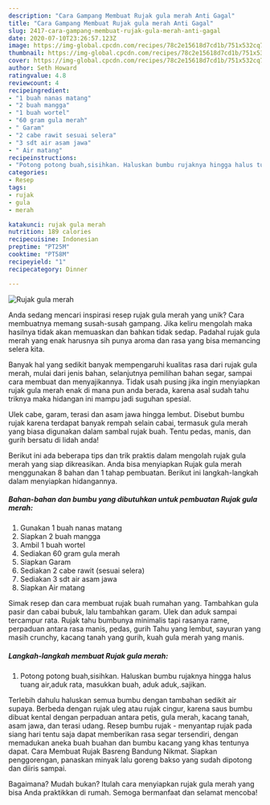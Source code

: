 ```yaml
---
description: "Cara Gampang Membuat Rujak gula merah Anti Gagal"
title: "Cara Gampang Membuat Rujak gula merah Anti Gagal"
slug: 2417-cara-gampang-membuat-rujak-gula-merah-anti-gagal
date: 2020-07-10T23:26:57.123Z
image: https://img-global.cpcdn.com/recipes/78c2e15618d7cd1b/751x532cq70/rujak-gula-merah-foto-resep-utama.jpg
thumbnail: https://img-global.cpcdn.com/recipes/78c2e15618d7cd1b/751x532cq70/rujak-gula-merah-foto-resep-utama.jpg
cover: https://img-global.cpcdn.com/recipes/78c2e15618d7cd1b/751x532cq70/rujak-gula-merah-foto-resep-utama.jpg
author: Seth Howard
ratingvalue: 4.8
reviewcount: 4
recipeingredient:
- "1 buah nanas matang"
- "2 buah mangga"
- "1 buah wortel"
- "60 gram gula merah"
- " Garam"
- "2 cabe rawit sesuai selera"
- "3 sdt air asam jawa"
- " Air matang"
recipeinstructions:
- "Potong potong buah,sisihkan. Haluskan bumbu rujaknya hingga halus tuang air,aduk rata, masukkan buah, aduk aduk,.sajikan."
categories:
- Resep
tags:
- rujak
- gula
- merah

katakunci: rujak gula merah 
nutrition: 189 calories
recipecuisine: Indonesian
preptime: "PT25M"
cooktime: "PT58M"
recipeyield: "1"
recipecategory: Dinner

---
```



![Rujak gula merah](https://img-global.cpcdn.com/recipes/78c2e15618d7cd1b/751x532cq70/rujak-gula-merah-foto-resep-utama.jpg)

Anda sedang mencari inspirasi resep rujak gula merah yang unik? Cara membuatnya memang susah-susah gampang. Jika keliru mengolah maka hasilnya tidak akan memuaskan dan bahkan tidak sedap. Padahal rujak gula merah yang enak harusnya sih punya aroma dan rasa yang bisa memancing selera kita.

Banyak hal yang sedikit banyak mempengaruhi kualitas rasa dari rujak gula merah, mulai dari jenis bahan, selanjutnya pemilihan bahan segar, sampai cara membuat dan menyajikannya. Tidak usah pusing jika ingin menyiapkan rujak gula merah enak di mana pun anda berada, karena asal sudah tahu triknya maka hidangan ini mampu jadi suguhan spesial.

Ulek cabe, garam, terasi dan asam jawa hingga lembut. Disebut bumbu rujak karena terdapat banyak rempah selain cabai, termasuk gula merah yang biasa digunakan dalam sambal rujak buah. Tentu pedas, manis, dan gurih bersatu di lidah anda!


Berikut ini ada beberapa tips dan trik praktis dalam mengolah rujak gula merah yang siap dikreasikan. Anda bisa menyiapkan Rujak gula merah menggunakan 8 bahan dan 1 tahap pembuatan. Berikut ini langkah-langkah dalam menyiapkan hidangannya.

<!--inarticleads1-->

##### Bahan-bahan dan bumbu yang dibutuhkan untuk pembuatan Rujak gula merah:

1. Gunakan 1 buah nanas matang
1. Siapkan 2 buah mangga
1. Ambil 1 buah wortel
1. Sediakan 60 gram gula merah
1. Siapkan  Garam
1. Sediakan 2 cabe rawit (sesuai selera)
1. Sediakan 3 sdt air asam jawa
1. Siapkan  Air matang


Simak resep dan cara membuat rujak buah rumahan yang. Tambahkan gula pasir dan cabai bubuk, lalu tambahkan garam. Ulek dan aduk sampai tercampur rata. Rujak tahu bumbunya minimalis tapi rasanya rame, perpaduan antara rasa manis, pedas, gurih Tahu yang lembut, sayuran yang masih crunchy, kacang tanah yang gurih, kuah gula merah yang manis. 

<!--inarticleads2-->

##### Langkah-langkah membuat Rujak gula merah:

1. Potong potong buah,sisihkan. Haluskan bumbu rujaknya hingga halus tuang air,aduk rata, masukkan buah, aduk aduk,.sajikan.


Terlebih dahulu haluskan semua bumbu dengan tambahan sedikit air supaya. Berbeda dengan rujak uleg atau rujak cingur, karena saus bumbu dibuat kental dengan perpaduan antara petis, gula merah, kacang tanah, asam jawa, dan terasi udang. Resep bumbu rujak - menyantap rujak pada siang hari tentu saja dapat memberikan rasa segar tersendiri, dengan memadukan aneka buah buahan dan bumbu kacang yang khas tentunya dapat. Cara Membuat Rujak Basreng Bandung Nikmat. Siapkan penggorengan, panaskan minyak lalu goreng bakso yang sudah dipotong dan diiris sampai. 

Bagaimana? Mudah bukan? Itulah cara menyiapkan rujak gula merah yang bisa Anda praktikkan di rumah. Semoga bermanfaat dan selamat mencoba!
